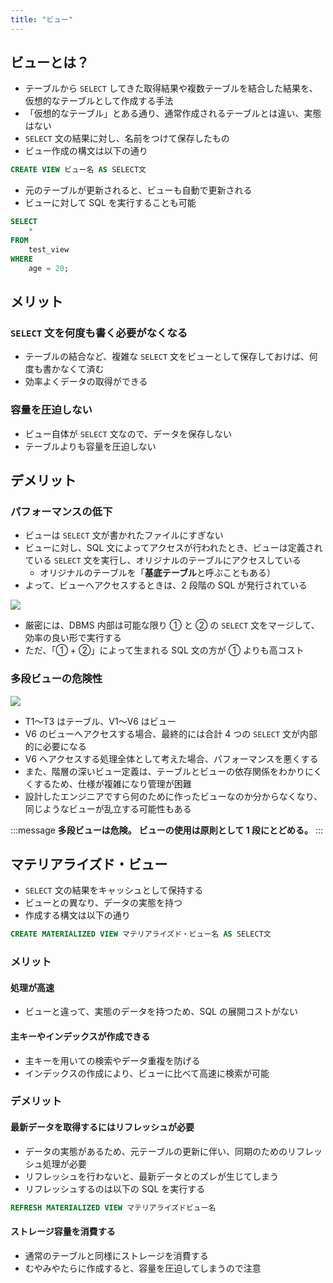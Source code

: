 ```yaml
---
title: "ビュー"
---
```


## ビューとは？

- テーブルから `SELECT` してきた取得結果や複数テーブルを結合した結果を、仮想的なテーブルとして作成する手法
- 「仮想的なテーブル」とある通り、通常作成されるテーブルとは違い、実態はない
- `SELECT` 文の結果に対し、名前をつけて保存したもの
- ビュー作成の構文は以下の通り

```sql
CREATE VIEW ビュー名 AS SELECT文
```

- 元のテーブルが更新されると、ビューも自動で更新される
- ビューに対して SQL を実行することも可能

```sql
SELECT
    *
FROM
    test_view
WHERE
    age = 20;
```

## メリット

### `SELECT` 文を何度も書く必要がなくなる

- テーブルの結合など、複雑な `SELECT` 文をビューとして保存しておけば、何度も書かなくて済む
- 効率よくデータの取得ができる

### 容量を圧迫しない

- ビュー自体が `SELECT` 文なので、データを保存しない
- テーブルよりも容量を圧迫しない

## デメリット

### パフォーマンスの低下

- ビューは `SELECT` 文が書かれたファイルにすぎない
- ビューに対し、SQL 文によってアクセスが行われたとき、ビューは定義されている `SELECT` 文を実行し、オリジナルのテーブルにアクセスしている
  - オリジナルのテーブルを「**基底テーブル**と呼ぶこともある）
- よって、ビューへアクセスするときは、2 段階の SQL が発行されている

![](https://storage.googleapis.com/zenn-user-upload/76a8cb05961a-20231029.png)

- 厳密には、DBMS 内部は可能な限り ① と ② の `SELECT` 文をマージして、効率の良い形で実行する
- ただ、「① + ②」によって生まれる SQL 文の方が ① よりも高コスト

### 多段ビューの危険性

![](https://storage.googleapis.com/zenn-user-upload/9c2774ab0cd6-20231029.png)

- T1〜T3 はテーブル、V1〜V6 はビュー
- V6 のビューへアクセスする場合、最終的には合計 4 つの `SELECT` 文が内部的に必要になる
- V6 へアクセスする処理全体として考えた場合、パフォーマンスを悪くする
- また、階層の深いビュー定義は、テーブルとビューの依存関係をわかりにくくするため、仕様が複雑になり管理が困難
- 設計したエンジニアですら何のために作ったビューなのか分からなくなり、同じようなビューが乱立する可能性もある

:::message
**多段ビューは危険。**
**ビューの使用は原則として 1 段にとどめる。**
:::

## マテリアライズド・ビュー

- `SELECT` 文の結果をキャッシュとして保持する
- ビューとの異なり、データの実態を持つ
- 作成する構文は以下の通り

```sql
CREATE MATERIALIZED VIEW マテリアライズド・ビュー名 AS SELECT文
```

### メリット

#### 処理が高速

- ビューと違って、実態のデータを持つため、SQL の展開コストがない

#### 主キーやインデックスが作成できる

- 主キーを用いての検索やデータ重複を防げる
- インデックスの作成により、ビューに比べて高速に検索が可能

### デメリット

#### 最新データを取得するにはリフレッシュが必要

- データの実態があるため、元テーブルの更新に伴い、同期のためのリフレッシュ処理が必要
- リフレッシュを行わないと、最新データとのズレが生じてしまう
- リフレッシュするのは以下の SQL を実行する

```sql
REFRESH MATERIALIZED VIEW マテリアライズドビュー名
```

#### ストレージ容量を消費する

- 通常のテーブルと同様にストレージを消費する
- むやみやたらに作成すると、容量を圧迫してしまうので注意
